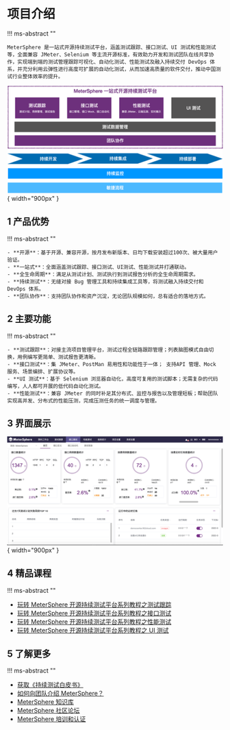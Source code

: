 # 项目介绍

!!! ms-abstract ""

	MeterSphere 是一站式开源持续测试平台，涵盖测试跟踪、接口测试、UI 测试和性能测试等，全面兼容 JMeter、Selenium 等主流开源标准，有效助力开发和测试团队在线共享协作，实现端到端的测试管理跟踪可视化、自动化测试、性能测试及融入持续交付 DevOps 体系，并充分利用云弹性进行高度可扩展的自动化测试，从而加速高质量的软件交付，推动中国测试行业整体效率的提升。

![!产品定位](./img/产品定位.png){ width="900px" }

## 1 产品优势

!!! ms-abstract ""

    - **开源**：基于开源、兼容开源，按月发布新版本、日均下载安装超过100次、被大量用户验证。
    - **一站式**：全面涵盖测试跟踪、接口测试、UI测试、性能测试并打通联动。
    - **全生命周期**：满足从测试计划、测试执行到测试报告分析的全生命周期需求。
    - **持续测试**：无缝对接 Bug 管理工具和持续集成工具等，将测试融入持续交付和 DevOps 体系。
    - **团队协作**：支持团队协作和资产沉淀，无论团队规模如何，总有适合的落地方式。

## 2 主要功能

!!! ms-abstract ""

    - **测试跟踪**：对接主流项目管理平台，测试过程全链路跟踪管理；列表脑图模式自由切换，用例编写更简单、测试报告更清晰。
    - **接口测试**：集 JMeter、PostMan 易用性和功能性于一体； 支持API 管理、Mock 服务、场景编排、扩展协议等。
    - **UI 测试**：基于 Selenium 浏览器自动化，高度可复用的测试脚本；无需复杂的代码编写，人人都可开展的低代码自动化测试。
    - **性能测试**：兼容 JMeter 的同时补足其分布式、监控与报告以及管理短板；帮助团队实现高并发、分布式的性能压测，完成压测任务的统一调度与管理。

## 3 界面展示

![!界面说明2](./img/api/接口测试首页.png){ width="900px" }

## 4 精品课程
!!! ms-abstract ""

-   [玩转 MeterSphere 开源持续测试平台系列教程之测试跟踪](https://live.vhall.com/v3/lives/watch/727027100)
-   [玩转 MeterSphere 开源持续测试平台系列教程之接口测试](https://live.vhall.com/v3/lives/watch/736453878)
-   [玩转 MeterSphere 开源持续测试平台系列教程之性能测试](https://live.vhall.com/v3/lives/watch/594330873)
-   [玩转 MeterSphere 开源持续测试平台系列教程之 UI 测试](https://live.vhall.com/v3/lives/watch/696811890)

## 5 了解更多
!!! ms-abstract ""

-   [获取《持续测试白皮书》](https://jinshuju.net/f/KqFUhq)
-   [如何向团队介绍 MeterSphere？](https://fit2cloud.com/metersphere/download/introduce-metersphere_202306.pdf)
-   [MeterSphere 知识库](https://kb.fit2cloud.com/categories/metersphere)
-   [MeterSphere 社区论坛](https://bbs.fit2cloud.com/c/ms/8)
-   [MeterSphere 培训和认证](https://edu.fit2cloud.com/index)
